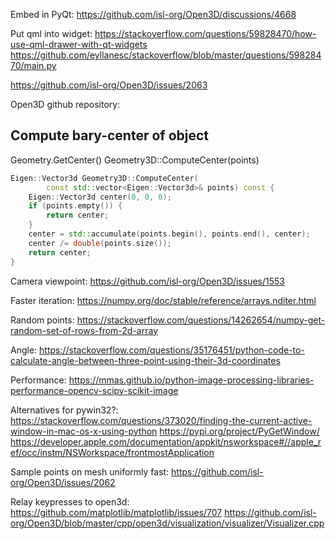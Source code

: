 Embed in PyQt:
https://github.com/isl-org/Open3D/discussions/4668

Put qml into widget:
https://stackoverflow.com/questions/59828470/how-use-qml-drawer-with-qt-widgets
https://github.com/eyllanesc/stackoverflow/blob/master/questions/59828470/main.py


https://github.com/isl-org/Open3D/issues/2063

Open3D github repository:

## Compute bary-center of object
Geometry.GetCenter()
Geometry3D::ComputeCenter(points)

```c++
Eigen::Vector3d Geometry3D::ComputeCenter(
        const std::vector<Eigen::Vector3d>& points) const {
    Eigen::Vector3d center(0, 0, 0);
    if (points.empty()) {
        return center;
    }
    center = std::accumulate(points.begin(), points.end(), center);
    center /= double(points.size());
    return center;
}
```

Camera viewpoint:
https://github.com/isl-org/Open3D/issues/1553

Faster iteration:
https://numpy.org/doc/stable/reference/arrays.nditer.html

Random points:
https://stackoverflow.com/questions/14262654/numpy-get-random-set-of-rows-from-2d-array

Angle:
https://stackoverflow.com/questions/35176451/python-code-to-calculate-angle-between-three-point-using-their-3d-coordinates

Performance:
https://mmas.github.io/python-image-processing-libraries-performance-opencv-scipy-scikit-image

Alternatives for pywin32?:
https://stackoverflow.com/questions/373020/finding-the-current-active-window-in-mac-os-x-using-python
https://pypi.org/project/PyGetWindow/
https://developer.apple.com/documentation/appkit/nsworkspace#//apple_ref/occ/instm/NSWorkspace/frontmostApplication

Sample points on mesh uniformly fast:
https://github.com/isl-org/Open3D/issues/2062

Relay keypresses to open3d:
https://github.com/matplotlib/matplotlib/issues/707
https://github.com/isl-org/Open3D/blob/master/cpp/open3d/visualization/visualizer/Visualizer.cpp
